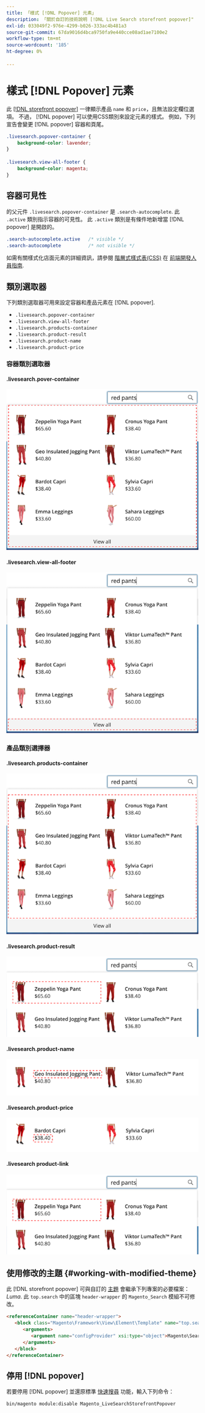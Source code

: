 ```yaml
---
title: 「樣式 [!DNL Popover] 元素」
description: 「關於自訂的技術說明 [!DNL Live Search storefront popover]"
exl-id: 033049f2-976e-4299-b026-333ac4b481a3
source-git-commit: 67da9016d4bca9750fa9e440cce08ad1ae7100e2
workflow-type: tm+mt
source-wordcount: '185'
ht-degree: 0%

---
```


# 樣式 [!DNL Popover] 元素

此 [[!DNL storefront popover]](storefront-popover.md) 一律顯示產品 `name` 和 `price`，且無法設定欄位選項。 不過， [!DNL popover] 可以使用CSS類別來設定元素的樣式。 例如，下列宣告會變更 [!DNL popover] 容器和頁尾。

```css
.livesearch.popover-container {
    background-color: lavender;
}

.livesearch.view-all-footer {
    background-color: magenta;
}
```

## 容器可見性

的父元件 `.livesearch.popover-container` 是 `.search-autocomplete`.  此 `.active` 類別指示容器的可見性。 此 `.active` 類別是有條件地新增當 [!DNL popover] 是開啟的。

```css
.search-autocomplete.active   /* visible */
.search-autocomplete          /* not visible */
```

如需有關樣式化店面元素的詳細資訊，請參閱 [階層式樣式表(CSS)](https://developer.adobe.com/commerce/frontend-core/guide/css/) 在 [前端開發人員指南](https://developer.adobe.com/commerce/frontend-core/guide/).

## 類別選取器

下列類別選取器可用來設定容器和產品元素在 [!DNL popover].

* `.livesearch.popover-container`
* `.livesearch.view-all-footer`
* `.livesearch.products-container`
* `.livesearch.product-result`
* `.livesearch.product-name`
* `.livesearch.product-price`

### 容器類別選取器

#### .livesearch.pover-container

![[!DNL Popover] 容器](assets/livesearch-popover-container.png)

#### .livesearch.view-all-footer

![檢視所有頁尾](assets/livesearch-view-all-footer.png)

### 產品類別選擇器

#### .livesearch.products-container

![產品容器](assets/livesearch-product-container.png)

#### .livesearch.product-result

![產品結果](assets/livesearch-product-result.png)

#### .livesearch.product-name

![產品名稱](assets/livesearch-product-name.png)

#### .livesearch.product-price

![產品價格](assets/livesearch-product-price.png)

#### .livesearch product-link

![產品結果](assets/livesearch-product-link.png)

## 使用修改的主題 {#working-with-modified-theme}

此 [!DNL storefront popover] 可與自訂的 [主題](https://developer.adobe.com/commerce/frontend-core/guide/themes/) 會繼承下列專案的必要檔案： *Luma*. 此 `top.search` 中的區塊 `header-wrapper` 的 `Magento_Search` 模組不可修改。

```html
<referenceContainer name="header-wrapper">
   <block class="Magento\Framework\View\Element\Template" name="top.search" as="topSearch" template="Magento_Search::form.mini.phtml">
      <arguments>
         <argument name="configProvider" xsi:type="object">Magento\Search\ViewModel\ConfigProvider</argument>
      </arguments>
   </block>
</referenceContainer>
```

## 停用 [!DNL popover]

若要停用 [!DNL popover] 並還原標準 [快速搜尋](https://experienceleague.adobe.com/docs/commerce-admin/catalog/catalog/search/search.html#quick-search) 功能，輸入下列命令：

```bash
bin/magento module:disable Magento_LiveSearchStorefrontPopover
```
